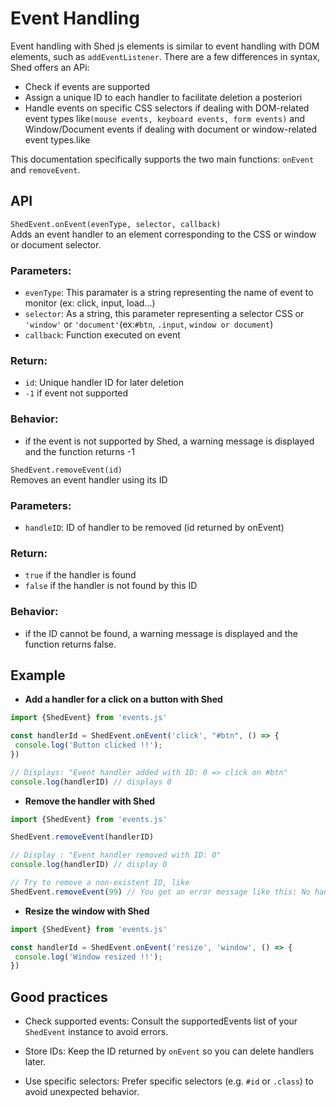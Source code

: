 # Event Handling

Event handling with Shed js elements is similar to event handling with DOM elements, such as ``addEventListener``.
There are a few differences in syntax, Shed offers an APi:

* Check if events are supported
* Assign a unique ID to each handler to facilitate deletion a posteriori
* Handle events on specific CSS selectors if dealing with DOM-related event types like`(mouse events, keyboard events, form events)` and Window/Document events if dealing with document or window-related event types.like 

This documentation specifically supports the two main functions: ``onEvent`` and ``removeEvent``.

## API

`ShedEvent.onEvent(evenType, selector, callback)`   
Adds an event handler to an element corresponding to the CSS or window or document selector.
### Parameters:
  * `evenType`: This paramater is a string representing the name of event to monitor (ex: click, input, load...)
  * `selector`: As a string, this parameter representing a selector CSS or `'window'` or `'document'`(ex:`#btn`, `.input`, `window or document`)
  * `callback`: Function executed on event

### Return:
* `id`: Unique handler ID for later deletion    
* `-1` if event not supported

### Behavior:
* if the event is not supported by Shed, a warning message is displayed and the function returns -1


`ShedEvent.removeEvent(id)`     
Removes an event handler using its ID
### Parameters:
* `handleID`: ID of handler to be removed (id returned by onEvent)

### Return:
* `true` if the handler is found
* `false` if the handler is not found by this ID

### Behavior:
* if the ID cannot be found, a warning message is displayed
 and the function returns false.

## Example

- **Add a handler for a click on a button with Shed**

```js
import {ShedEvent} from 'events.js'

const handlerId = ShedEvent.onEvent('click', "#btn", () => {
 console.log('Button clicked !!');
})

// Displays: "Event handler added with ID: 0 => click on #btn"
console.log(handlerID) // displays 0
```

- **Remove the handler with Shed**

```js
import {ShedEvent} from 'events.js'

ShedEvent.removeEvent(handlerID)

// Display : "Event handler removed with ID: 0"
console.log(handlerID) // display 0

// Try to remove a non-existent ID, like
ShedEvent.removeEvent(99) // You get an error message like this: No handler with this ID: 99
```

- **Resize the window with Shed**

```js
import {ShedEvent} from 'events.js'

const handlerId = ShedEvent.onEvent('resize', 'window', () => {
 console.log('Window resized !!');
})
```

## Good practices

* Check supported events: Consult the supportedEvents list of your `ShedEvent` instance to avoid errors.

* Store IDs: Keep the ID returned by `onEvent` so you can delete handlers later.

* Use specific selectors: Prefer specific selectors (e.g. `#id` or `.class`) to avoid unexpected behavior.
